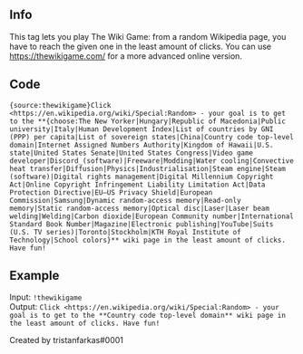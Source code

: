 ## Info

This tag lets you play The Wiki Game: from a random Wikipedia page, you have to reach the given one in the least amount of clicks. You can use https://thewikigame.com/ for a more advanced online version.

## Code

`{source:thewikigame}Click <https://en.wikipedia.org/wiki/Special:Random> - your goal is to get to the **{choose:The New Yorker|Hungary|Republic of Macedonia|Public university|Italy|Human Development Index|List of countries by GNI (PPP) per capita|List of sovereign states|China|Country code top-level domain|Internet Assigned Numbers Authority|Kingdom of Hawaii|U.S. state|United States Senate|United States Congress|Video game developer|Discord_(software)|Freeware|Modding|Water cooling|Convective heat transfer|Diffusion|Physics|Industrialisation|Steam engine|Steam (software)|Digital rights management|Digital Millennium Copyright Act|Online Copyright Infringement Liability Limitation Act|Data Protection Directive|EU–US Privacy Shield|European Commission|Samsung|Dynamic random-access memory|Read-only memory|Static random-access memory|Optical disc|Laser|Laser beam welding|Welding|Carbon dioxide|European Community number|International Standard Book Number|Magazine|Electronic publishing|YouTube|Suits (U.S. TV series)|Toronto|Stockholm|KTH Royal Institute of Technology|School colors}** wiki page in the least amount of clicks. Have fun!`

## Example

Input: `!thewikigame`  
Output: `Click <https://en.wikipedia.org/wiki/Special:Random> - your goal is to get to the **Country code top-level domain** wiki page in the least amount of clicks. Have fun!`

Created by tristanfarkas#0001
